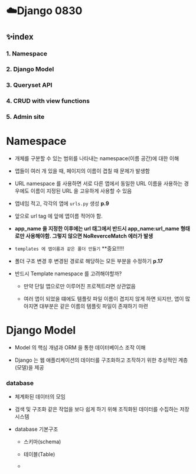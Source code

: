 # :cloud:Django 0830

## :sparkles:index

### 1. Namespace

### 2. Django Model

### 3. Queryset API

### 4. CRUD with view functions

### 5. Admin site

# Namespace

- 개체를 구분할 수 있는 범위를 나타내는 namespace(이름 공간)에 대한 이해

- 앱들이 여러 개 있을 때, 페이지의 이름이 겹칠 때 문제가 발생함

- URL namespace 를 사용하면 서로 다른 앱에서 동일한 URL 이름을 사용하는 경우에도 이름이 지정된 URL 을 고유하게 사용할 수 있음

- 앱네임 적고, 각각의 앱에 `urls.py` 생성 **p.9**

- 앞으로 url tag 에 앞에 앱이름 적어야 함.

- **app_name 을 지정한 이후에는 url 태그에서 반드시 app_name:url_name 형태로만 사용해야함. 그렇지 않으면 NoReverceMatch 에러가 발생**

- `templates 에 앱이름과 같은 폴더 만들기` **중요!!!!!

- 폴더 구조 변경 후 변경된 경로로 해당하는 모든 부분을 수정하기 **p.17**

- 반드시 Template namespace 를 고려해야할까?
  
  - 만약 단일 앱으로만 이루어진 프로젝트라면 상관없음
  
  - 여러 앱이 되었을 떄에도 템플릿 파일 이름이 겹치지 않게 하면 되지만, 앱이 많아지면 대부분은 같은 이름의 템플릿 파일이 존재하기 마련

# Django Model

- Model 의 핵심 개념과 ORM 을 통한 데이터베이스 조작 이해

- Django 는 웹 애플리케이션의 데이터를 구조화하고 조작하기 위한 추상적인 계층(모델)을 제공

### database

- 체계화된 데이터의 모임

- 검색 및 구조화 같은 작업을 보다 쉽게 하기 위해 조직화된 데이터를 수집하는 저장 시스템

- database 기본구조
  
  - 스키마(schema)
  
  - 테이블(Table)
  
  - 
